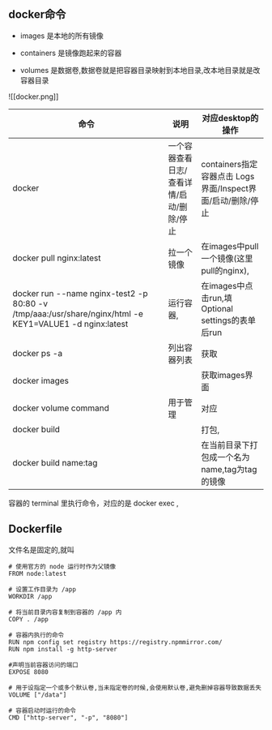 ## docker命令

- images 是本地的所有镜像

- containers 是镜像跑起来的容器

- volumes 是数据卷,数据卷就是把容器目录映射到本地目录,改本地目录就是改容器目录


![[docker.png]]

| 命令                                                                                                      | 说明                     | 对应desktop的操作                               |
| ------------------------------------------------------------------------------------------------------- | ---------------------- | ------------------------------------------ |
| docker                                                                                                  | 一个容器查看日志/查看详情/启动/删除/停止 | containers指定容器点击 Logs界面/Inspect界面/启动/删除/停止 |
| docker pull nginx:latest                                                                                | 拉一个镜像                  | 在images中pull一个镜像(这里pull的nginx),            |
| docker run --name nginx-test2 -p 80:80 -v /tmp/aaa:/usr/share/nginx/html -e KEY1=VALUE1 -d nginx:latest | 运行容器,                  | 在images中点击run,填Optional settings的表单后run    |
| docker ps -a                                                                                            | 列出容器列表                 | 获取                                         |
| docker images                                                                                           |                        | 获取images界面                                 |
| docker volume command                                                                                   | 用于管理                   | 对应                                         |
| docker build                                                                                            |                        | 打包,                                        |
| docker build name:tag                                                                                   |                        | 在当前目录下打包成一个名为name,tag为tag的镜像               |


容器的 terminal 里执行命令，对应的是 docker exec ,
## Dockerfile

文件名是固定的,就叫

```shell
# 使用官方的 node 运行时作为父镜像  
FROM node:latest
  
# 设置工作目录为 /app  
WORKDIR /app
  
# 将当前目录内容复制到容器的 /app 内  
COPY . /app  
  
# 容器内执行的命令
RUN npm config set registry https://registry.npmmirror.com/
RUN npm install -g http-server

#声明当前容器访问的端口
EXPOSE 8080

# 用于设指定一个或多个默认卷,当未指定卷的时候,会使用默认卷,避免删掉容器导致数据丢失
VOLUME ["/data"] 

# 容器启动时运行的命令  
CMD ["http-server", "-p", "8080"]
```